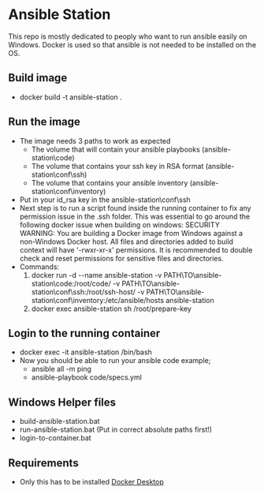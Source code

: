 # Ansible Station
This repo is mostly dedicated to peoply who want to run ansible easily on Windows. Docker is used so that ansible is not needed to be installed on the OS.

## Build image
* docker build -t ansible-station .

## Run the image
* The image needs 3 paths to work as expected
	* The volume that will contain your ansible playbooks (ansible-station\code)
	* The volume that contains your ssh key in RSA format (ansible-station\conf\ssh)
	* The volume that contains your ansible inventory (ansible-station\conf\inventory)
* Put in your id_rsa key in the ansible-station\conf\ssh
* Next step is to run a script found inside the running container to fix any permission issue in the .ssh folder. This was essential to go around the following docker issue when building on windows: SECURITY WARNING: You are building a Docker image from Windows against a non-Windows Docker host. All files and directories added to build context will have '-rwxr-xr-x' permissions. It is recommended to double check and reset permissions for sensitive files and directories.
* Commands:
	1. docker run -d --name ansible-station -v PATH\TO\ansible-station\code:/root/code/ -v PATH\TO\ansible-station\conf\ssh:/root/ssh-host/ -v PATH\TO\ansible-station\conf\inventory:/etc/ansible/hosts ansible-station
	2. docker exec ansible-station sh /root/prepare-key

## Login to the running container
* docker exec -it ansible-station /bin/bash
* Now you should be able to run your ansible code example;
	* ansible all -m ping
	* ansible-playbook code/specs.yml

## Windows Helper files
* build-ansible-station.bat
* run-ansible-station.bat (Put in correct absolute paths first!)
* login-to-container.bat

## Requirements
* Only this has to be installed [Docker Desktop](https://www.docker.com/products/docker-desktop)